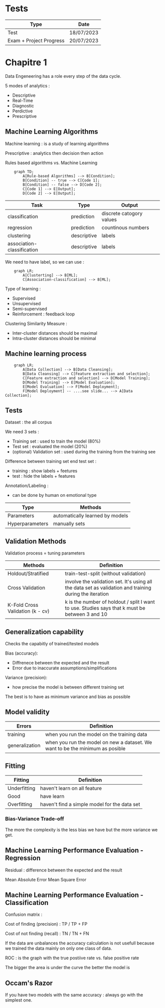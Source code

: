 # Tests
Type|Date
-|-
Test|18/07/2023
Exam + Project Progress|20/07/2023

# Chapitre 1

Data Engeneering has a role every step of the data cycle.

5 modes of analytics :
- Descriptive
- Real-Time
- Diagnostic
- Perdictive
- Prescriptive

## Machine Learning Algorithms

Machine learning : is a study of learning algorithms

Prescriptive : analytics then decision then action

Rules based algorithms vs. Machine Learning


```mermaid
    graph TD;
        A[Rule-based Algorithms] --> B[Condition];
        B[Condition] -- true --> C[Code 1];
        B[Condition] -- false --> D[Code 2];
        C[Code 1] --> E[Output];
        D[Code 2] --> E[Output];
```

Task|Type|Output
-|-|-
classification|prediction|discrete catogory values
regression|prediction|countinous numbers
clustering|descriptive|labels
association-classification|descriptive|labels

We need to have label, so we can use :
```mermaid
    graph LR;
        A[Clusterting] --> B[ML];
        C[Association-classification] --> B[ML];
```

Type of learning :
- Supervised 
- Unsupervised
- Semi-supervised
- Reinforcement : feedback loop

Clustering Similarity Measure : 
- Inter-cluster distances should be maximal
- Intra-cluster distances should be minimal

## Machine learning process

```mermaid
    graph LR;
        A[Data Collection] --> B[Data Cleansing];
        B[Data Cleansing] --> C[Feature extraction and selection];
        C[Feature extraction and selection] --> D[Model Training];
        D[Model Training] --> E[Model Evaluation];
        E[Model Evaluation] --> F[Model Deployment];
        F[Model Deployment] -- ....see slide... --> A[Data Collection];
```

## Tests

Dataset : the all corpus

We need 3 sets :
- Training set : used to train the model (80%)
- Test set : evaluated the model (20%)
- (optional) Validation set : used during the training from the training see

Difference between training set end test set :
- training : show labels + feetures
- test : hide the labels + features

Annotation/Labeling : 
- can be done by human on emotional type

Type|Methods
-|-
Parameters|automatically learned by models
Hyperparameters|manually sets

## Validation Methods

Validation process = tuning parameters

Methods | Definition
-|-
Holdout/Stratified | train-test-split (without validation)
Cross Validation | involve the validation set. It's using all the data set as validation and training during the iteration
K-Fold Cross Validation (k - cv) | k is the number of holdout / split I want to use. Studies says that k must be between 3 and 10

## Generalization capability

Checks the capabitly of trained/tested models

Bias (accuracy):
- Diffrenece between the expected and the result
- Error due to inaccurate assumptions/simplifications

Variance (precision):
- how precise the model is between different training set 

The best is to have as minimum variance and bias as possible

## Model validity

Errors|Definition
-|-
training|when you run the model on the training data
generalization|when you run the model on new a dataset. We want to be the minimum as posible 

## Fitting

Fitting|Definition
-|-
Underfitting|haven't learn on all feature
Good|have learn 
Overfitting|haven't find a simple model for the data set

### Bias-Variance Trade-off

The more the complexity is the less bias we have but the more variance we get. 


## Machine Learning Performance Evaluation - Regression

Residual : difference between the expected and the result

Mean Absolute Error
Mean Square Error

## Machine Learning Performance Evaluation - Classification

Confusion matrix :

<!-- Estimated Amount | yes | no | total
Actual Amout | | | |
=|-|-|-|
yes |TP |FP|
no |FN |TN| 
total | | |  -->

Cost of finding (precision) : TP / TP + FP

Cost of not finding (recall) : TN / TN + FN

If the data are unbalances the accuracy calculation is not usefull because we trained the data mainly on only one class of data.

ROC : is the graph with the true postiive rate vs. false positive rate

The bigger the area is under the curve the better the model is 

## Occam's Razor

If you have two models with the same accuracy : always go with the simplest one.